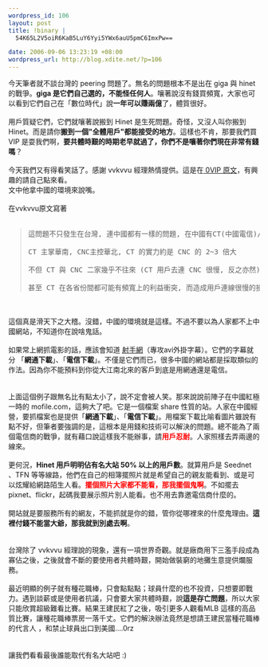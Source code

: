 ```yaml
--- 
wordpress_id: 106
layout: post
title: !binary |
  54K65L2V5oiR6KaB5LuY6Yyi5YWx6auU5pmC6ImxPw==

date: 2006-09-06 13:23:19 +08:00
wordpress_url: http://blog.xdite.net/?p=106
---
```

今天筆者就不談台灣的 peering 問題了。無名的問題根本不是出在 giga 與 hinet 的戰爭。<strong>giga 是它們自己選的，不能怪任何人</strong>。嚷著說沒有錢買頻寬，大家也可以看到它們自己在「數位時代」說<strong>一年可以賺兩億</strong>了，體質很好。<br /><br />用戶質疑它們，它們就嚷著說搬到 Hinet 是生死問題。奇怪，又沒人叫你搬到 Hinet。而是請你<strong>搬到一個&quot;全體用戶&quot;都能接受的地方</strong>。這樣也不肯，那要我們買 VIP 是耍我們啊，<strong>要共體時艱的時期老早就過了，你們不是嚷著你們現在非常有錢嗎</strong>？<br /><br />今天我們又有得看笑話了。感謝 vvkvvu 經理熱情提供。這是在<a target="_blank" href="http://nopa.csie.org/3dddb"> 0VIP 原文</a>，有興趣的請自己點來看。<br />文中他拿中國的環境來說嘴。<br /><br />在vvkvvu原文寫著<br /><br /><blockquote>
<pre>這問題不只發生在台灣, 連中國都有一樣的問題, 在中國有CT(中國電信)/CNC(中國網通)<br /><br />CT 主掌華南, CNC主控華北, CT 的實力約是 CNC 的 2~3 倍大<br /><br />不但 CT 與 CNC 二家幾乎不往來 (CT 用戶去連 CNC 很慢, 反之亦然)<br /><br />甚至 CT 在各省份間都可能有頻寬上的利益衝突, 而造成用戶連線很慢的損失</pre>
</blockquote><br /><br />這個真是滑天下之大稽。沒錯，中國的環境就是這樣。不過不要以為人家都不上中國網站，不知道你在說啥鬼話。<br /><br />如果常上網抓電影的話，應該會知道 <a href="http://www.shooter.com.cn">射手網</a>（專攻avi外掛字幕）。它們的字幕就分 「<strong>網通下載</strong>」、「<strong>電信下載</strong>」。不僅是它們而已，很多中國的網站都是採取類似的作法。因為你不能預料到你從大江南北來的客戶到底是用網通還是電信。<br /><br /><br />上面這個例子跟無名比有點太小了，說不定會被人笑。那來說說前陣子在中國紅極一時的 mofile.com，這夠大了吧。它是一個檔案 share 性質的站。人家在中國經營，要抓檔案也是提供「<strong>網通下載</strong>」、「<strong>電信下載</strong>」。用檔案下載比喻看圖片雖說有點不好，但筆者要強調的是，這根本是用錢和技術可以解決的問題。總不能為了兩個電信商的戰爭，就有藉口說這樣我不能辦事，請<font color="#ff0000"><strong>用戶忍耐</strong></font>。人家照樣去弄兩邊的線來。<br /><br />更何況，<strong>Hinet 用戶明明佔有名大站 50% 以上的用戶數</strong>。就算用戶是 Seednet 、TFN 等等線路，他們在自己的相簿擺照片就是希望自己的親友能看到、或是可以炫耀給網路陌生人看。<font color="#ff0000"><strong>擺個照片大家都不能看，那我擺個鬼啊</strong></font>。不如擺去 pixnet、flickr，起碼我要展示照片別人能看。也不用去靠邀電信商什麼的。<br /><br />開站就是要服務所有的網友，不能抓就是你的錯，管你從哪裡來的什麼鬼理由。<strong>這裡付錢不能當大爺，那我就到別處去啊</strong>。<br /><br /><br />台灣除了 vvkvvu 經理說的現象，還有一項世界奇觀。就是廠商用下三濫手段成為寡佔之後，之後就會不斷的要使用者共體時艱，開始做裝窮的地攤生意提供爛服務。<br /><br />最近明顯的例子就有種花職棒，只會點點點；球員什麼的也不投資，只想要即戰力。遇到談薪或是使用者抗議，只會要大家共體時艱，說<strong>這是存亡問題</strong>，所以大家只能欣賞超級難看比賽。結果王建民紅了之後，吸引更多人觀看MLB 這樣的高品質比賽，讓種花職棒票房一落千丈。它們的解決辦法竟然是想請王建民當種花職棒的代言人 ，和禁止球員出口到美國....0rz<br /><br /><br />讓我們看看最後誰能取代有名大站吧 :)

